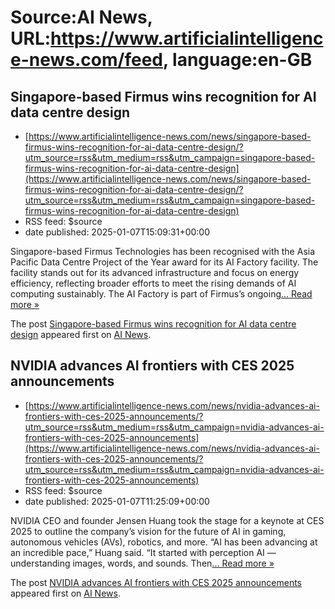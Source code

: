 # Source:AI News, URL:https://www.artificialintelligence-news.com/feed, language:en-GB

## Singapore-based Firmus wins recognition for AI data centre design
 - [https://www.artificialintelligence-news.com/news/singapore-based-firmus-wins-recognition-for-ai-data-centre-design/?utm_source=rss&utm_medium=rss&utm_campaign=singapore-based-firmus-wins-recognition-for-ai-data-centre-design](https://www.artificialintelligence-news.com/news/singapore-based-firmus-wins-recognition-for-ai-data-centre-design/?utm_source=rss&utm_medium=rss&utm_campaign=singapore-based-firmus-wins-recognition-for-ai-data-centre-design)
 - RSS feed: $source
 - date published: 2025-01-07T15:09:31+00:00

<p>Singapore-based Firmus Technologies has been recognised with the Asia Pacific Data Centre Project of the Year award for its AI Factory facility. The facility stands out for its advanced infrastructure and focus on energy efficiency, reflecting broader efforts to meet the rising demands of AI computing sustainably. The AI Factory is part of Firmus&#8217;s ongoing<a class="excerpt-read-more" href="https://www.artificialintelligence-news.com/news/singapore-based-firmus-wins-recognition-for-ai-data-centre-design/" title="ReadSingapore-based Firmus wins recognition for AI data centre design">... Read more &#187;</a></p>
<p>The post <a href="https://www.artificialintelligence-news.com/news/singapore-based-firmus-wins-recognition-for-ai-data-centre-design/">Singapore-based Firmus wins recognition for AI data centre design</a> appeared first on <a href="https://www.artificialintelligence-news.com">AI News</a>.</p>

## NVIDIA advances AI frontiers with CES 2025 announcements
 - [https://www.artificialintelligence-news.com/news/nvidia-advances-ai-frontiers-with-ces-2025-announcements/?utm_source=rss&utm_medium=rss&utm_campaign=nvidia-advances-ai-frontiers-with-ces-2025-announcements](https://www.artificialintelligence-news.com/news/nvidia-advances-ai-frontiers-with-ces-2025-announcements/?utm_source=rss&utm_medium=rss&utm_campaign=nvidia-advances-ai-frontiers-with-ces-2025-announcements)
 - RSS feed: $source
 - date published: 2025-01-07T11:25:09+00:00

<p>NVIDIA CEO and founder Jensen Huang took the stage for a keynote at CES 2025 to outline the company’s vision for the future of AI in gaming, autonomous vehicles (AVs), robotics, and more. &#8220;AI has been advancing at an incredible pace,&#8221; Huang said. &#8220;It started with perception AI — understanding images, words, and sounds. Then<a class="excerpt-read-more" href="https://www.artificialintelligence-news.com/news/nvidia-advances-ai-frontiers-with-ces-2025-announcements/" title="ReadNVIDIA advances AI frontiers with CES 2025 announcements">... Read more &#187;</a></p>
<p>The post <a href="https://www.artificialintelligence-news.com/news/nvidia-advances-ai-frontiers-with-ces-2025-announcements/">NVIDIA advances AI frontiers with CES 2025 announcements</a> appeared first on <a href="https://www.artificialintelligence-news.com">AI News</a>.</p>

